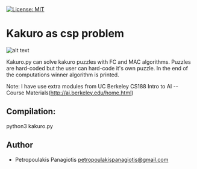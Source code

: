 [![License: MIT](https://img.shields.io/badge/License-MIT-yellow.svg)](https://opensource.org/licenses/MIT)
# Kakuro as csp problem 
![alt text](https://upload.wikimedia.org/wikipedia/commons/thumb/c/c8/Kakuro_black_box.svg/375px-Kakuro_black_box.svg.png) <br />

Kakuro.py can solve kakuro puzzles with FC and MAC algorithms. Puzzles are hard-coded but the user can hard-code it's own puzzle.
In the end of the computations winner algorithm is printed.

Note: I have use extra modules from UC Berkeley CS188 Intro to AI -- Course Materials(http://ai.berkeley.edu/home.html)

## Compilation: 
python3 kakuro.py

## Author
* Petropoulakis Panagiotis petropoulakispanagiotis@gmail.com
